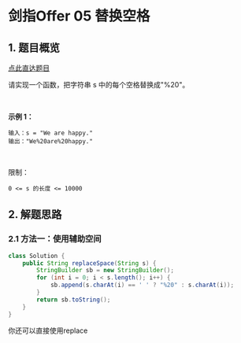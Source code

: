 # 剑指Offer 05 替换空格

## 1. 题目概览

[点此直达题目](https://leetcode-cn.com/problems/ti-huan-kong-ge-lcof/submissions/)

请实现一个函数，把字符串 s 中的每个空格替换成"%20"。

 

**示例 1：**
```
输入：s = "We are happy."
输出："We%20are%20happy."
```
 

限制：

```0 <= s 的长度 <= 10000```

## 2. 解题思路

### 2.1 方法一：使用辅助空间

```java
class Solution {
    public String replaceSpace(String s) {
        StringBuilder sb = new StringBuilder();
        for (int i = 0; i < s.length(); i++) {
            sb.append(s.charAt(i) == ' ' ? "%20" : s.charAt(i));
        }
        return sb.toString();
    }
}
```

你还可以直接使用replace